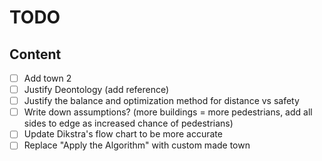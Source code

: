 # TODO

## Content

- [ ] Add town 2
- [ ] Justify Deontology (add reference)
- [ ] Justify the balance and optimization method for distance vs safety
- [ ] Write down assumptions? (more buildings = more pedestrians, add all sides to edge as increased chance of pedestrians)
- [ ] Update Dikstra's flow chart to be more accurate
- [ ] Replace "Apply the Algorithm" with custom made town
